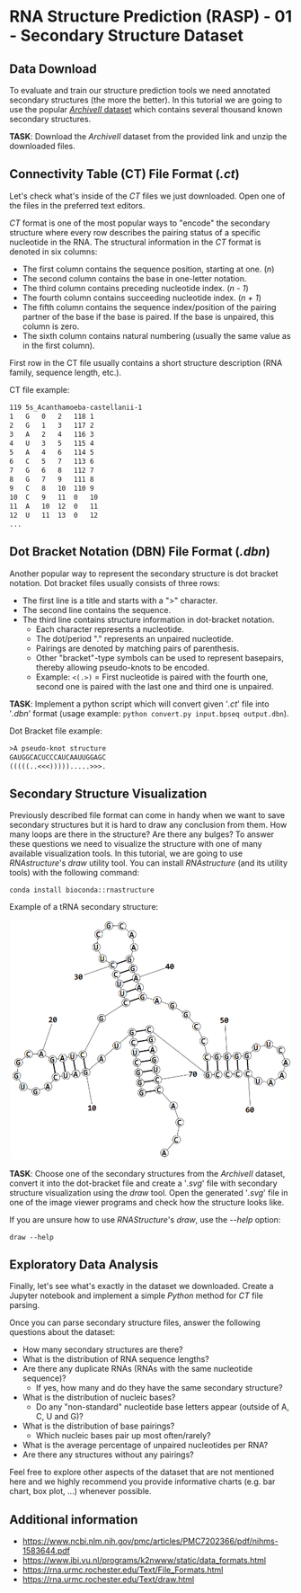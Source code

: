 # RNA Structure Prediction (RASP) - 01 - Secondary Structure Dataset

## Data Download
To evaluate and train our structure prediction tools we need annotated secondary structures (the more the better).
In this tutorial we are going to use the popular [_ArchiveII_ dataset](https://rna.urmc.rochester.edu/pub/archiveII.tar.gz) which contains several thousand known secondary structures.

**TASK**: Download the _ArchiveII_ dataset from the provided link and unzip the downloaded files.

## Connectivity Table (CT) File Format (_.ct_)
Let's check what's inside of the _CT_ files we just downloaded. Open one of the files in the preferred text editors.

_CT_ format is one of the most popular ways to "encode" the secondary structure where every row describes the pairing status of a specific nucleotide in the RNA.
The structural information in the _CT_ format is denoted in six columns:
- The first column contains the sequence position, starting at one. (_n_)
- The second column contains the base in one-letter notation.
- The third column contains preceding nucleotide index. (_n - 1_)
- The fourth column contains succeeding nucleotide index. (_n + 1_)
- The fifth column contains the sequence index/position of the pairing partner of the base if the base is paired. If the base is unpaired, this column is zero.
- The sixth column contains natural numbering (usually the same value as in the first column).

First row in the CT file usually contains a short structure description (RNA family, sequence length, etc.).

CT file example:
```
119	5s_Acanthamoeba-castellanii-1
1	G	0	2	118	1
2	G	1	3	117	2
3	A	2	4	116	3
4	U	3	5	115	4
5	A	4	6	114	5
6	C	5	7	113	6
7	G	6	8	112	7
8	G	7	9	111	8
9	C	8	10	110	9
10	C	9	11	0	10
11	A	10	12	0	11
12	U	11	13	0	12
...
```

## Dot Bracket Notation (DBN) File Format (_.dbn_)
Another popular way to represent the secondary structure is dot bracket notation. Dot bracket files usually consists of three rows:
- The first line is a title and starts with a ">" character.
- The second line contains the sequence.
- The third line contains structure information in dot-bracket notation.
  - Each character represents a nucleotide. 
  - The dot/period "." represents an unpaired nucleotide.
  - Pairings are denoted by matching pairs of parenthesis.
  - Other "bracket"-type symbols can be used to represent basepairs, thereby allowing pseudo-knots to be encoded.
  - Example: `<(.>)` = First nucleotide is paired with the fourth one, second one is paired with the last one and third one is unpaired.
 
**TASK**: Implement a python script which will convert given '_.ct_' file into '_.dbn_' format (usage example: `python convert.py input.bpseq output.dbn`).

Dot Bracket file example:
```
>A pseudo-knot structure
GAUGGCACUCCCAUCAAUUGGAGC
(((((..<<<))))).....>>>.
```

## Secondary Structure Visualization
Previously described file format can come in handy when we want to save secondary structures but it is hard to draw any conclusion from them. How many loops are there in the structure? Are there any bulges? To answer these questions we need to visualize the structure with one of many available visualization tools. In this tutorial, we are going to use _RNAstructure_'s _draw_ utility tool. You can install _RNAstructure_ (and its utility tools) with the following command:
```
conda install bioconda::rnastructure
```

Example of a tRNA secondary structure:
<p align="center">
 <img src="../imgs/trna_visualized.png" width="500">
</p>


**TASK**: Choose one of the secondary structures from the _ArchiveII_ dataset, convert it into the dot-bracket file and create a '_.svg_' file with secondary structure visualization using the _draw_ tool. Open the generated '_.svg_' file in one of the image viewer programs and check how the structure looks like.

If you are unsure how to use _RNAStructure_'s _draw_, use the _--help_ option:
```
draw --help
```

## Exploratory Data Analysis
Finally, let's see what's exactly in the dataset we downloaded. Create a Jupyter notebook and implement a simple _Python_ method for _CT_ file parsing.

Once you can parse secondary structure files, answer the following questions about the dataset:
- How many secondary structures are there?
- What is the distribution of RNA sequence lengths?
- Are there any duplicate RNAs (RNAs with the same nucleotide sequence)?
  - If yes, how many and do they have the same secondary structure?
- What is the distribution of nucleic bases?
  - Do any "non-standard" nucleotide base letters appear (outside of A, C, U and G)?
- What is the distribution of base pairings?
  - Which nucleic bases pair up most often/rarely?
- What is the average percentage of unpaired nucleotides per RNA?
- Are there any structures without any pairings?

Feel free to explore other aspects of the dataset that are not mentioned here and we highly recommend you provide informative charts (e.g. bar chart, box plot, ...) whenever possible.

## Additional information
- https://www.ncbi.nlm.nih.gov/pmc/articles/PMC7202366/pdf/nihms-1583644.pdf
- https://www.ibi.vu.nl/programs/k2nwww/static/data_formats.html
- https://rna.urmc.rochester.edu/Text/File_Formats.html
- https://rna.urmc.rochester.edu/Text/draw.html

